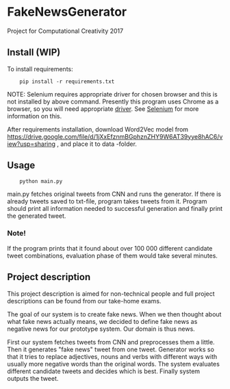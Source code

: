 # FakeNewsGenerator
Project for Computational Creativity 2017

## Install (WIP)

To install requirements:

		pip install -r requirements.txt

NOTE: Selenium requires appropriate driver for chosen browser and this is not installed by above command.
Presently this program uses Chrome as a browser, so you will need appropriate [driver](https://sites.google.com/a/chromium.org/chromedriver/downloads). See [Selenium](https://pypi.python.org/pypi/selenium/3.8.0) for more information on this.

After requirements installation, download Word2Vec model from https://drive.google.com/file/d/1jXxEfznmBGphznZHY9W6AT39yye8hAC6/view?usp=sharing , and place it to data -folder. 

## Usage 


		python main.py

main.py fetches original tweets from CNN and runs the generator. If there is already tweets saved to txt-file, program takes tweets from it. Program should print all information needed to successful generation and finally print the generated tweet.

### Note! 
If the program prints that it found about over 100 000 different candidate tweet combinations, evaluation phase of them would take several minutes. 

## Project description 

This project description is aimed for non-technical people and full project descriptions can be found from our take-home exams. 

The goal of our system is to create fake news. When we then thought about what fake news actually means, we decided to define fake news as negative news for our prototype system. Our domain is thus news. 

First our system fetches tweets from CNN and preprocesses them a little. Then it generates "fake news" tweet from one tweet. Generator works so that it tries to replace adjectives, nouns and verbs with different ways with usually more negative words than the original words. The system evaluates different candidate tweets and decides which is best. Finally system outputs the tweet. 



